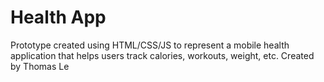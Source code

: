 # Health App
Prototype created using HTML/CSS/JS to represent a mobile health application that helps users track calories, workouts, weight, etc.
Created by Thomas Le

